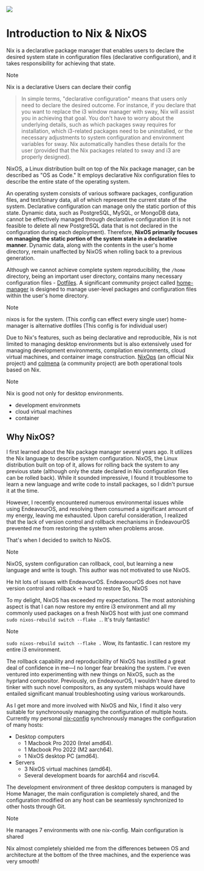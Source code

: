 ![](/nixos-and-flakes-book.webp)

# Introduction to Nix & NixOS

Nix is a declarative package manager that enables users to declare the desired system
state in configuration files (declarative configuration), and it takes responsibility for
achieving that state.

> [!note]
> Nix is a declarative
> Users can declare their config

> In simple terms, "declarative configuration" means that users only need to declare the
> desired outcome. For instance, if you declare that you want to replace the i3 window
> manager with sway, Nix will assist you in achieving that goal. You don't have to worry
> about the underlying details, such as which packages sway requires for installation,
> which i3-related packages need to be uninstalled, or the necessary adjustments to system
> configuration and environment variables for sway. Nix automatically handles these
> details for the user (provided that the Nix packages related to sway and i3 are properly
> designed).

NixOS, a Linux distribution built on top of the Nix package manager, can be described as
"OS as Code." It employs declarative Nix configuration files to describe the entire state
of the operating system.

An operating system consists of various software packages, configuration files, and
text/binary data, all of which represent the current state of the system. Declarative
configuration can manage only the static portion of this state. Dynamic data, such as
PostgreSQL, MySQL, or MongoDB data, cannot be effectively managed through declarative
configuration (it is not feasible to delete all new PostgreSQL data that is not declared
in the configuration during each deployment). Therefore, **NixOS primarily focuses on
managing the static portion of the system state in a declarative manner**. Dynamic data,
along with the contents in the user's home directory, remain unaffected by NixOS when
rolling back to a previous generation.

Although we cannot achieve complete system reproducibility, the `/home` directory, being
an important user directory, contains many necessary configuration files -
[Dotfiles](https://wiki.archlinux.org/title/Dotfiles). A significant community project
called [home-manager](https://github.com/nix-community/home-manager) is designed to manage
user-level packages and configuration files within the user's home directory.

> [!note]
> nixos is for the system. (This config can effect every single user)
> home-manager is alternative dotfiles (This config is for individual user)

Due to Nix's features, such as being declarative and reproducible, Nix is not limited to
managing desktop environments but is also extensively used for managing development
environments, compilation environments, cloud virtual machines, and container image
construction. [NixOps](https://github.com/NixOS/nixops) (an official Nix project) and
[colmena](https://github.com/zhaofengli/colmena) (a community project) are both
operational tools based on Nix.

> [!note]
> Nix is good not only for desktop environments.
> - development environmets
> - cloud virtual machines
> - container

## Why NixOS?

I first learned about the Nix package manager several years ago. It utilizes the Nix
language to describe system configuration. NixOS, the Linux distribution built on top of
it, allows for rolling back the system to any previous state (although only the state
declared in Nix configuration files can be rolled back). While it sounded impressive, I
found it troublesome to learn a new language and write code to install packages, so I
didn't pursue it at the time.

However, I recently encountered numerous environmental issues while using EndeavourOS, and
resolving them consumed a significant amount of my energy, leaving me exhausted. Upon
careful consideration, I realized that the lack of version control and rollback mechanisms
in EndeavourOS prevented me from restoring the system when problems arose.

That's when I decided to switch to NixOS.

> [!note]
> NixOS, system configuration can rollback, cool, but learning a new language and write is tough.
> This author was not motivated to use NixOS.
> 
> He hit lots of issues with EndeavourOS.
> EndeavoourOS does not have version control and rollback -> hard to restore
> So, NixOS

To my delight, NixOS has exceeded my expectations. The most astonishing aspect is that I
can now restore my entire i3 environment and all my commonly used packages on a fresh
NixOS host with just one command `sudo nixos-rebuild switch --flake .`. It's truly
fantastic!

> [!note]
> `sudo nixos-rebuild switch --flake .`
> Wow, its fantastic.
> I can restore my entire i3 environment.

The rollback capability and reproducibility of NixOS has instilled a great deal of
confidence in me—I no longer fear breaking the system. I've even ventured into
experimenting with new things on NixOS, such as the hyprland compositor. Previously, on
EndeavourOS, I wouldn't have dared to tinker with such novel compositors, as any system
mishaps would have entailed significant manual troubleshooting using various workarounds.

As I get more and more involved with NixOS and Nix, I find it also very suitable for
synchronously managing the configuration of multiple hosts. Currently my personal
[nix-config](https://github.com/ryan4yin/nix-config) synchronously manages the
configuration of many hosts:

- Desktop computers
  - 1 Macbook Pro 2020 (Intel amd64).
  - 1 Macbook Pro 2022 (M2 aarch64).
  - 1 NixOS desktop PC (amd64).
- Servers
  - 3 NixOS virtual machines (amd64).
  - Several development boards for aarch64 and riscv64.

The development environment of three desktop computers is managed by Home Manager, the
main configuration is completely shared, and the configuration modified on any host can be
seamlessly synchronized to other hosts through Git.

> [!note]
> He manages 7 environments with one nix-config.
> Main configuration is shared

Nix almost completely shielded me from the differences between OS and architecture at the
bottom of the three machines, and the experience was very smooth!
